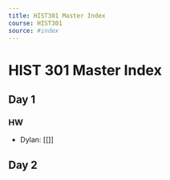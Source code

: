 ```yaml
---
title: HIST301 Master Index
course: HIST301
source: #index 
---
```


# HIST 301 Master Index

## Day 1

### HW
- Dylan: [[]]
## Day 2

